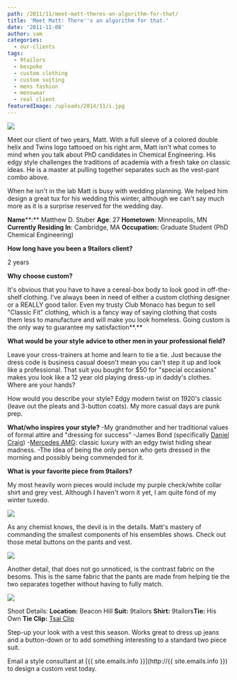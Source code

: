 ```yaml
---
path: /2011/11/meet-matt-theres-an-algorithm-for-that/
title: 'Meet Matt: There''s an algorithm for that.'
date: '2011-11-08'
author: sam
categories:
  - our-clients
tags:
  - 9tailors
  - bespoke
  - custom clothing
  - custom suiting
  - mens fashion
  - menswear
  - real client
featuredImage: /uploads/2014/11/i.jpg
---
```

![](http://1.bp.blogspot.com/-7fCBvD4zD3M/TrlVPeWwKNI/AAAAAAAAA88/WKh1Cb4gyj0/s640/mstuberprofile_blog.jpg) [](http://1.bp.blogspot.com/-7fCBvD4zD3M/TrlVPeWwKNI/AAAAAAAAA88/WKh1Cb4gyj0/s1600/mstuberprofile_blog.jpg) 

Meet our client of two years, Matt. With a full sleeve of a colored double helix and Twins logo tattooed on his right arm, Matt isn't what comes to mind when you talk about PhD candidates in Chemical Engineering. His edgy style challenges the traditions of academia with a fresh take on classic ideas. He is a master at pulling together separates such as the vest-pant combo above.

When he isn't in the lab Matt is busy with wedding planning. We helped him design a great tux for his wedding this winter, although we can't say much more as it is a surprise reserved for the wedding day.

**Name****:** Matthew D. Stuber **Age**: 27
**Hometown**: Minneapolis, MN
**Currently Residing In**: Cambridge, MA
**Occupation:** Graduate Student (PhD Chemical Engineering)

 **How long have you been a 9tailors client?**

2 years

 **Why choose custom?**

It's obvious that you have to have a cereal-box body to look good in off-the-shelf clothing. I've always been in need of either a custom clothing designer or a REALLY good tailor. Even my trusty Club Monaco has begun to sell "Classic Fit" clothing, which is a fancy way of saying clothing that costs them less to manufacture and will make you look homeless. Going custom is the only way to guarantee my satisfaction**.**

 **What would be your style advice to other men in your professional field?**

Leave your cross-trainers at home and learn to tie a tie. Just because the dress code is business casual doesn't mean you can't step it up and look like a professional. That suit you bought for $50 for "special occasions" makes you look like a 12 year old playing dress-up in daddy's clothes. Where are your hands?

How would you describe your style? Edgy modern twist on 1920's classic (leave out the pleats and 3-button coats). My more casual days are punk prep.

**What/who inspires your style?**
-My grandmother and her traditional values of formal attire and "dressing for success"
-James Bond (specifically [Daniel Craig](http://en.wikipedia.org/wiki/Daniel_Craig))
-[Mercedes AMG](http://www.mercedes-amg.com/): classic luxury with an edgy twist hiding shear madness.
-The idea of being the only person who gets dressed in the morning and possibly being commended for it.

**What is your favorite piece from 9tailors?**

My most heavily worn pieces would include my purple check/white collar shirt and grey vest. Although I haven't worn it yet, I am quite fond of my winter tuxedo.

[![](http://3.bp.blogspot.com/-f8JIYvR6G2s/TrlHCqgZt0I/AAAAAAAAA8M/jdOfHNLMFpU/s400/9TailorsFallShoot-350.jpg)](http://3.bp.blogspot.com/-f8JIYvR6G2s/TrlHCqgZt0I/AAAAAAAAA8M/jdOfHNLMFpU/s1600/9TailorsFallShoot-350.jpg)

As any chemist knows, the devil is in the details. Matt's mastery of commanding the smallest components of his ensembles shows. Check out those metal buttons on the pants and vest.

[![](http://2.bp.blogspot.com/-U24X0fJM0tA/TrlIk4yTdpI/AAAAAAAAA8w/t-JCDzQw-Ro/s400/9TailorsFallShoot-357.jpg)](http://2.bp.blogspot.com/-U24X0fJM0tA/TrlIk4yTdpI/AAAAAAAAA8w/t-JCDzQw-Ro/s1600/9TailorsFallShoot-357.jpg)

Another detail, that does not go unnoticed, is the contrast fabric on the besoms. This is the same fabric that the pants are made from helping tie the two separates together without having to fully match.

[![](http://3.bp.blogspot.com/-BVkMUjeETO0/TrlHDD_fh_I/AAAAAAAAA8Y/QK1_QJ_YQKs/s400/9TailorsFallShoot-372.jpg)](http://3.bp.blogspot.com/-BVkMUjeETO0/TrlHDD_fh_I/AAAAAAAAA8Y/QK1_QJ_YQKs/s1600/9TailorsFallShoot-372.jpg)

Shoot Details:
**Location:** Beacon Hill
**Suit:** 9tailors
**Shirt:** 9tailors**Tie:** His Own
**Tie Clip:** [Tsai Clip](http://www.tsaiclip.com/)

Step-up your look with a vest this season. Works great to dress up jeans and a button-down or to add something interesting to a standard two piece suit.

Email a style consultant at [{{ site.emails.info }}](http://{{ site.emails.info }}) to design a custom vest today.